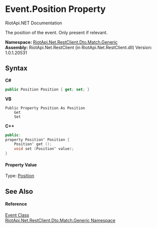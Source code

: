# Event.Position Property 
RiotApi.NET Documentation 

The position of the event. Only present if relevant.

**Namespace:**&nbsp;<a href="f4767f78-ec21-8fc9-5619-34d53bfe8e2e">RiotApi.Net.RestClient.Dto.Match.Generic</a><br />**Assembly:**&nbsp;RiotApi.Net.RestClient (in RiotApi.Net.RestClient.dll) Version: 1.0.1.20531

## Syntax

**C#**<br />
``` C#
public Position Position { get; set; }
```

**VB**<br />
``` VB
Public Property Position As Position
	Get
	Set
```

**C++**<br />
``` C++
public:
property Position^ Position {
	Position^ get ();
	void set (Position^ value);
}
```


#### Property Value
Type: <a href="9e04c6a7-66c3-0e0d-3a69-00e6b8985475">Position</a>

## See Also


#### Reference
<a href="31b28275-05b4-aa9d-75cc-729c08e630a4">Event Class</a><br /><a href="f4767f78-ec21-8fc9-5619-34d53bfe8e2e">RiotApi.Net.RestClient.Dto.Match.Generic Namespace</a><br />